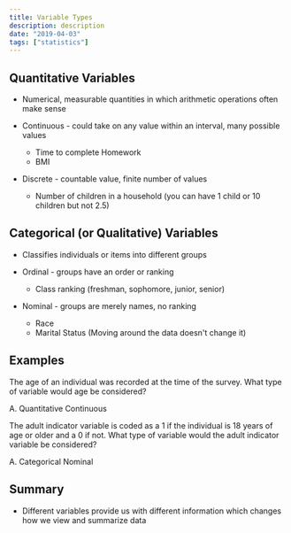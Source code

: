 ```yaml
---
title: Variable Types
description: description
date: "2019-04-03"
tags: ["statistics"]
---
```


## Quantitative Variables

- Numerical, measurable quantities in which arithmetic operations often make sense

- Continuous - could take on any value within an interval, many possible values

  - Time to complete Homework
  - BMI

- Discrete - countable value, finite number of values
  - Number of children in a household (you can have 1 child or 10 children but not 2.5)

## Categorical (or Qualitative) Variables

- Classifies individuals or items into different groups

- Ordinal - groups have an order or ranking

  - Class ranking (freshman, sophomore, junior, senior)

- Nominal - groups are merely names, no ranking
  - Race
  - Marital Status
    (Moving around the data doesn't change it)

## Examples

The age of an individual was recorded at the time of the survey. What type of variable would age be considered?

A. Quantitative Continuous

The adult indicator variable is coded as a 1 if the individual is 18 years of age or older and a 0 if not. What type of variable would the adult indicator variable be considered?

A. Categorical Nominal

## Summary

- Different variables provide us with different information which changes how we view and summarize data
